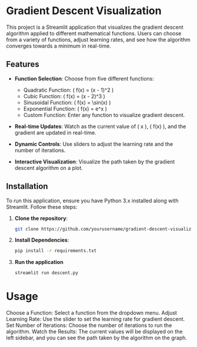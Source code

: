 # Gradient Descent Visualization

This project is a Streamlit application that visualizes the gradient descent algorithm applied to different mathematical functions. Users can choose from a variety of functions, adjust learning rates, and see how the algorithm converges towards a minimum in real-time.

## Features

- **Function Selection**: Choose from five different functions:
  - Quadratic Function: \( f(x) = (x - 1)^2 \)
  - Cubic Function: \( f(x) = (x - 2)^3 \)
  - Sinusoidal Function: \( f(x) = \sin(x) \)
  - Exponential Function: \( f(x) = e^x \)
  - Custom Function: Enter any function to visualize gradient descent.
  
- **Real-time Updates**: Watch as the current value of \( x \), \( f(x) \), and the gradient are updated in real-time.
  
- **Dynamic Controls**: Use sliders to adjust the learning rate and the number of iterations.

- **Interactive Visualization**: Visualize the path taken by the gradient descent algorithm on a plot.

## Installation

To run this application, ensure you have Python 3.x installed along with Streamlit. Follow these steps:

1. **Clone the repository**:
   ```bash
   git clone https://github.com/yourusername/gradient-descent-visualization.git
2. **Install Dependencies**:
   ```bash
   pip install -r requirements.txt
3. **Run the application**
   ```bash
   streamlit run descent.py

# Usage
Choose a Function: Select a function from the dropdown menu.
Adjust Learning Rate: Use the slider to set the learning rate for gradient descent.
Set Number of Iterations: Choose the number of iterations to run the algorithm.
Watch the Results: The current values will be displayed on the left sidebar, and you can see the path taken by the algorithm on the graph.
